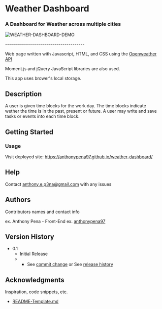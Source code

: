 # Weather Dashboard
### A Dashboard for Weather across multiple cities

![WEATHER-DASHBOARD-DEMO](https://user-images.githubusercontent.com/79285555/130727312-f72dc4b1-57ac-4bd1-9c47-fc308c8baaca.gif)

<p> ---------------------------------------- </p>

Web page written with Javascript, HTML, and CSS using the [Openweather API](https://openweathermap.org/api)

Moment.js and jQuery JavaScript libraries are also used.

This app uses brower's local storage.

## Description

A user is given time blocks for the work day. The time blocks indicate wether the time is in the past, present or future. A user may write and save tasks or events into each time block.

## Getting Started

### Usage

Visit deployed site: https://anthonypena97.github.io/weather-dashboard/

## Help

Contact anthony.e.p3na@gmail.com with any issues

## Authors

Contributors names and contact info

ex. Anthony Pena - Front-End
ex. [anthonypena97](https://github.com/anthonypena97)

## Version History
    
* 0.1
    * Initial Release
    * * See [commit change](https://github.com/anthonypena97/weather-dashboard/commits/main) or See [release history](https://github.com/anthonypena97/weather-dashboard/releases)

## Acknowledgments

Inspiration, code snippets, etc.
* [README-Template.md](https://gist.github.com/DomPizzie/7a5ff55ffa9081f2de27c315f5018afc)
